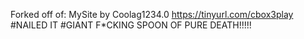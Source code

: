 Forked off of: MySite by Coolag1234.0 https://tinyurl.com/cbox3play #NAILED IT #GIANT F*CKING SPOON OF PURE DEATH!!!!!

